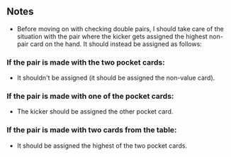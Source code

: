 ## Notes

- Before moving on with checking double pairs, I should take care of the situation with the pair where the kicker gets assigned the highest non-pair card on the hand. It should instead be assigned as follows:

### If the pair is made with the two pocket cards:

- It shouldn't be assigned (it should be assigned the non-value card).

### If the pair is made with one of the pocket cards:

- The kicker should be assigned the other pocket card.

### If the pair is made with two cards from the table:

- It should be assigned the highest of the two pocket cards.